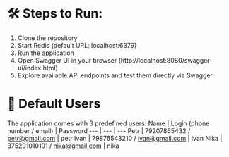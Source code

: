 # 🛠️ Steps to Run:
1) Clone the repository
2) Start Redis (default URL: localhost:6379)
3) Run the application
4) Open Swagger UI in your browser (http://localhost:8080/swagger-ui/index.html)
5) Explore available API endpoints and test them directly via Swagger.

# 👥 Default Users
The application comes with 3 predefined users:
Name | Login (phone number / email) | Password 
--- | --- | --- 
Petr | 79207865432 / petr@gmail.com | petr
Ivan | 79876543210 / ivan@gmail.com | ivan
Nika | 375291010101 / nika@gmail.com | nika
